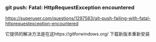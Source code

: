 ### git push: Fatal: HttpRequestException encountered

<https://superuser.com/questions/1297583/git-push-failing-with-fatal-httprequestexception-encountered>

它提供的解决方法是在这https://gitforwindows.org/ 下载新版本重新安装